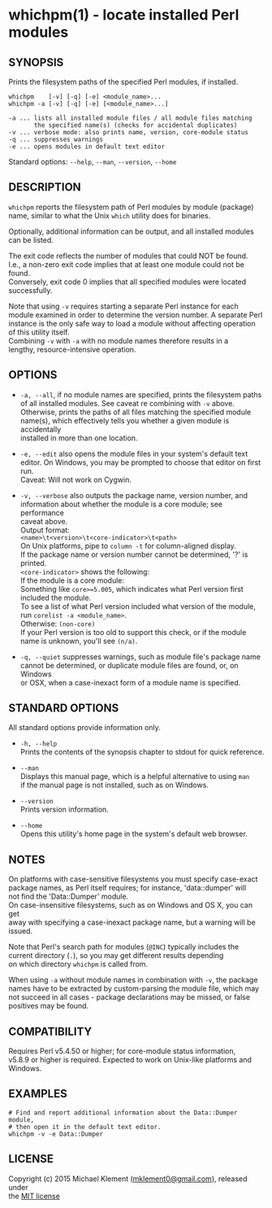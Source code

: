 # whichpm(1) - locate installed Perl modules

## SYNOPSIS
 Prints the filesystem paths of the specified Perl modules, if installed.

    whichpm    [-v] [-q] [-e] <module_name>...
    whichpm -a [-v] [-q] [-e] [<module_name>...]

    -a ... lists all installed module files / all module files matching  
           the specified name(s) (checks for accidental duplicates)
    -v ... verbose mode: also prints name, version, core-module status
    -q ... suppresses warnings
    -e ... opens modules in default text editor

 Standard options: `--help`, `--man`, `--version`, `--home`

## DESCRIPTION
 `whichpm` reports the filesystem path of Perl modules by module (package)  
 name, similar to what the Unix `which` utility does for binaries.

 Optionally, additional information can be output, and all installed modules  
 can be listed.

 The exit code reflects the number of modules that could NOT be found.  
 I.e., a non-zero exit code implies that at least one module could not be  
 found.  
 Conversely, exit code 0 implies that all specified modules were located  
 successfully.

 Note that using `-v` requires starting a separate Perl instance for each  
 module examined in order to determine the version number. A separate Perl  
 instance is the only safe way to load a module without affecting operation  
 of this utility itself.  
 Combining `-v` with `-a` with no module names therefore results in a  
 lengthy, resource-intensive operation.

## OPTIONS

* `-a, --all`, if no module names are specified, prints the filesystem paths  
  of all installed modules. See caveat re combining with `-v` above.    
  Otherwise, prints the paths of all files matching the specified module  
  name(s), which effectively tells you whether a given module is accidentally  
  installed in more than one location.

* `-e, --edit` also opens the module files in your system's default text  
  editor. On Windows, you may be prompted to choose that editor on first run.  
  Caveat: Will not work on Cygwin.

* `-v, --verbose` also outputs the package name, version number, and  
  information about whether the module is a core module; see performance  
  caveat above.  
  Output format:  
   `<name>\t<version>\t<core-indicator>\t<path>`  
  On Unix platforms, pipe to `column -t` for column-aligned display.  
  If the package name or version number cannot be determined, '?' is printed.  
  `<core-indicator>` shows the following:  
  If the module is a core module:  
    Something like `core>=5.005`, which indicates what Perl version first  
    included the module.  
    To see a list of what Perl version included what version of the module,  
    run `corelist -a <module_name>`.  
  Otherwise: `(non-core)`  
  If your Perl version is too old to support this check, or if the module  
  name is unknown, you'll see `(n/a)`.

* `-q, --quiet` suppresses warnings, such as module file's package name  
  cannot be determined, or duplicate module files are found, or, on Windows  
  or OSX, when a case-inexact form of a module name is specified.

## STANDARD OPTIONS

 All standard options provide information only.

 * `-h, --help`  
   Prints the contents of the synopsis chapter to stdout for quick reference.

 * `--man`  
  Displays this manual page, which is a helpful alternative to using `man`  
  if the manual page is not installed, such as on Windows.

 * `--version`  
   Prints version information.

 * `--home`  
   Opens this utility's home page in the system's default web browser.

## NOTES
 On platforms with case-sensitive filesystems you must specify case-exact  
 package names, as Perl itself requires; for instance, 'data::dumper' will  
 not find the 'Data::Dumper' module.  
 On case-insensitive filesystems, such as on Windows and OS X, you can get  
 away with specifying a case-inexact package name, but a warning will be  
 issued.

 Note that Perl's search path for modules (`@INC`) typically includes the  
 current directory (`.`), so you may get different results depending  
 on which directory `whichpm` is called from.

 When using `-a` without module names in combination with `-v`, the package  
 names have to be extracted by custom-parsing the module file, which may  
 not succeed in all cases - package declarations may be missed, or false  
 positives may be found.

## COMPATIBILITY
 Requires Perl v5.4.50 or higher; for core-module status information,  
 v5.8.9 or higher is required. 
 Expected to work on Unix-like platforms and Windows.

## EXAMPLES

    # Find and report additional information about the Data::Dumper module,
    # then open it in the default text editor.
    whichpm -v -e Data::Dumper
    
## LICENSE
  Copyright (c) 2015 Michael Klement (mklement0@gmail.com), released under   
  the [MIT license](https://spdx.org/licenses/MIT)
